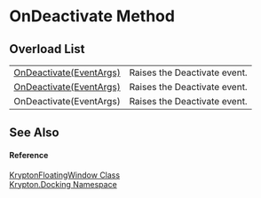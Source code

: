 # OnDeactivate Method


## Overload List
<table>
<tr>
<td><a href="0d204a94-480d-7afe-220f-8b71a479c6c3.md">OnDeactivate(EventArgs)</a></td>
<td>Raises the Deactivate event.</td></tr>
<tr>
<td><a href="b05258b4-ae6e-23ef-69e8-1ee7306c6ddb.md">OnDeactivate(EventArgs)</a></td>
<td>Raises the Deactivate event.</td></tr>
<tr>
<td>OnDeactivate(EventArgs)</td>
<td>Raises the Deactivate event.</td></tr>
</table>

## See Also


#### Reference
<a href="f85c60bf-8bb1-2e91-bb79-52c513e57d37.md">KryptonFloatingWindow Class</a>  
<a href="98399376-cf41-9454-4b4d-4fab2ca20bc7.md">Krypton.Docking Namespace</a>  
